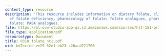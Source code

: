 ```yaml
---
content_type: resource
description: 'This resource includes information on dietary folate, clinical consequences
  of folate deficiency, pharmacology of folate: folate analogues, pharmacology of
  folate: PABA analogues.'
file: https://ol-ocw-studio-app-qa.s3.amazonaws.com/courses/hst-151-principles-of-pharmacology-spring-2005/bd7ecfedee2962e1eb23c26acd721700_0310_folate_nt1.pdf
file_type: application/pdf
resourcetype: Document
title: 0310_folate_nt1.pdf
uid: bd7ecfed-ee29-62e1-eb23-c26acd721700
---
```

